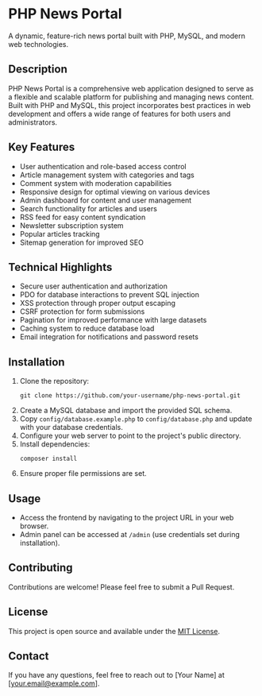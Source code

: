 # PHP News Portal

A dynamic, feature-rich news portal built with PHP, MySQL, and modern web technologies.

## Description

PHP News Portal is a comprehensive web application designed to serve as a flexible and scalable platform for publishing and managing news content. Built with PHP and MySQL, this project incorporates best practices in web development and offers a wide range of features for both users and administrators.

## Key Features

- User authentication and role-based access control
- Article management system with categories and tags
- Comment system with moderation capabilities
- Responsive design for optimal viewing on various devices
- Admin dashboard for content and user management
- Search functionality for articles and users
- RSS feed for easy content syndication
- Newsletter subscription system
- Popular articles tracking
- Sitemap generation for improved SEO

## Technical Highlights

- Secure user authentication and authorization
- PDO for database interactions to prevent SQL injection
- XSS protection through proper output escaping
- CSRF protection for form submissions
- Pagination for improved performance with large datasets
- Caching system to reduce database load
- Email integration for notifications and password resets

## Installation

1. Clone the repository:
   ```
   git clone https://github.com/your-username/php-news-portal.git
   ```
2. Create a MySQL database and import the provided SQL schema.
3. Copy `config/database.example.php` to `config/database.php` and update with your database credentials.
4. Configure your web server to point to the project's public directory.
5. Install dependencies:
   ```
   composer install
   ```
6. Ensure proper file permissions are set.

## Usage

- Access the frontend by navigating to the project URL in your web browser.
- Admin panel can be accessed at `/admin` (use credentials set during installation).

## Contributing

Contributions are welcome! Please feel free to submit a Pull Request.

## License

This project is open source and available under the [MIT License](LICENSE).

## Contact

If you have any questions, feel free to reach out to [Your Name] at [your.email@example.com].
